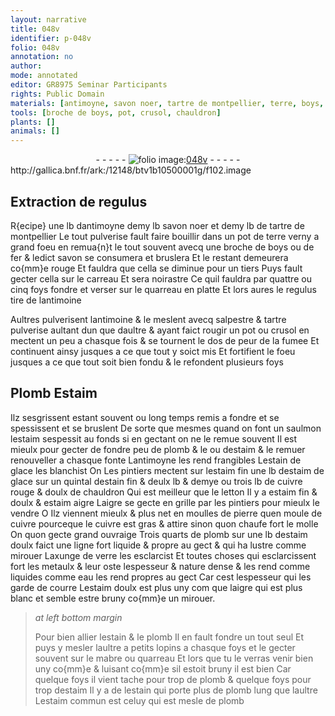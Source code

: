 ```yaml
---
layout: narrative
title: 048v
identifier: p-048v
folio: 048v
annotation: no
author:
mode: annotated
editor: GR8975 Seminar Participants
rights: Public Domain
materials: [antimoyne, savon noer, tartre de montpellier, terre, boys, fer, savon, carreau, quarreau, regulus, antimoine, salpestre, tartre, Plomb, Estaim, estaim, plomb, estain de glace, estaim de glace, estain, cuivre, letton, estaim aigre, pierre, estaim doulx, verre, metaulx, eau, mabre]
tools: [broche de boys, pot, crusol, chauldron]
plants: []
animals: []
---
```


<div class="folio" align="center">- - - - - <a href="http://gallica.bnf.fr/ark:/12148/btv1b10500001g/f102.image" target="_blank"><img src="https://cu-mkp.github.io/2017-workshop-edition/assets/photo-icon.png" alt="folio image: " style="display:inline-block; margin-bottom:-3px;"/>048v</a> - - - - - </div> http://gallica.bnf.fr/ark:/12148/btv1b10500001g/f102.image   

## Extraction de regulus

 
R{ecipe} une lb d<span class="m">antimoyne</span> demy lb <span class="m">savon noer</span> et demy lb de <span class="m">tartre de montpellier</span> Le tout pulverise fault faire bouillir dans un pot de <span class="m">terre</span> verny a grand foeu en remua{n}t le tout souvent avecq une <span class="tl">broche de <span class="m">boys</span></span> ou de <span class="m">fer</span> & ledict <span class="m">savon</span> se consumera et bruslera Et le restant demeurera co{mm}e rouge Et fauldra que cella se diminue pour un tiers Puys fault gecter cella sur le <span class="m">carreau</span> Et sera noirastre Ce quil fauldra par quattre ou cinq foys fondre et verser sur le <span class="m">quarreau</span> en platte Et lors aures le <span class="m">regulus</span> tire de l<span class="m">antimoine</span>
 
Aultres pulverisent l<span class="m">antimoine</span> & le meslent avecq <span class="m">salpestre</span> & <span class="m">tartre</span> pulverise aultant dun que daultre & ayant faict rougir un <span class="tl">pot</span> ou <span class="tl">crusol</span> en mectent un peu a chasque fois & se tournent le dos de peur de la fumee Et continuent ainsy jusques a ce que tout y soict mis Et fortifient le foeu jusques a ce que tout soit bien fondu & le refondent plusieurs foys
    

## <span class="m">Plomb</span> <span class="m">Estaim</span>

 
Ilz sesgrissent estant souvent ou long temps remis a fondre et se spessissent et se bruslent De sorte que mesmes quand on font un saulmon l<span class="m">estaim</span> sespessit au fonds si en gectant on ne le remue souvent Il est mieulx pour gecter de fondre peu de <span class="m">plomb</span> & le ou d<span class="m">estaim</span> & le remuer renouveller a chasque fonte L<span class="m">antimoyne</span> les rend frangibles L<span class="m">estain de glace</span> les blanchist On Les <span class="pro">pintiers</span> mectent sur l<span class="m">estaim</span> fin une lb d<span class="m">estaim de glace</span> sur un quintal d<span class="m">estain</span> fin & deulx lb & demye ou trois lb de <span class="m">cuivre</span> rouge & doulx de <span class="tl">chauldron</span> Qui est meilleur que le <span class="m">letton</span> Il y a <span class="m">estaim</span> fin & doulx & <span class="m">estaim aigre</span> Laigre se gecte en grille par les <span class="pro">pintiers</span> pour mieulx le vendre O Ilz viennent mieulx & plus net en moulles de <span class="m">pierre</span> quen moule de <span class="m">cuivre</span> pourceque le <span class="m">cuivre</span> est gras & attire sinon quon chaufe fort le molle On quon gecte grand ouvraige Trois quarts de <span class="m">plomb</span> sur une lb d<span class="m">estaim doulx</span> faict une ligne fort liquide & propre au gect & qui ha lustre comme mirouer Laxunge de <span class="m">verre</span> les esclarcist Et toutes choses qui esclarcissent fort les <span class="m">metaulx</span> & leur oste lespesseur & nature dense & les rend comme liquides comme <span class="m">eau</span> les rend propres au gect Car cest lespesseur qui les garde de courre L<span class="m">estaim doulx</span> est plus uny com que laigre qui est plus blanc et semble estre bruny co{mm}e un mirouer.
 
> *at left bottom margin*
> 
>   Pour bien allier l<span class="m">estain</span> & le <span class="m">plomb</span> Il en fault fondre un tout seul Et puys y mesler laultre a petits lopins a chasque foys et le gecter souvent sur le <span class="m">mabre</span> ou <span class="m">quarreau</span> Et lors que tu le verras venir bien uny co{mm}e & luisant co{mm}e sil estoit bruny il est bien Car quelque foys il vient tache pour trop de <span class="m">plomb</span> & quelque foys pour trop d<span class="m">estaim</span> Il y a de l<span class="m">estain</span> qui porte plus de <span class="m">plomb</span> lung que laultre L<span class="m">estaim</span> commun est celuy qui est mesle de <span class="m">plomb</span>
 